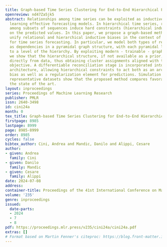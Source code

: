 ```yaml
---
title: Graph-based Time Series Clustering for End-to-End Hierarchical Forecasting
openreview: nd47Za5jk5
abstract: Relationships among time series can be exploited as inductive biases in
  learning effective forecasting models. In hierarchical time series, relationships
  among subsets of sequences induce hard constraints (hierarchical inductive biases)
  on the predicted values. In this paper, we propose a graph-based methodology to
  unify relational and hierarchical inductive biases in the context of deep learning
  for time series forecasting. In particular, we model both types of relationships
  as dependencies in a pyramidal graph structure, with each pyramidal layer corresponding
  to a level of the hierarchy. By exploiting modern - trainable - graph pooling operators
  we show that the hierarchical structure, if not available as a prior, can be learned
  directly from data, thus obtaining cluster assignments aligned with the forecasting
  objective. A differentiable reconciliation stage is incorporated into the processing
  architecture, allowing hierarchical constraints to act both as an architectural
  bias as well as a regularization element for predictions. Simulation results on
  representative datasets show that the proposed method compares favorably against
  the state of the art.
layout: inproceedings
series: Proceedings of Machine Learning Research
publisher: PMLR
issn: 2640-3498
id: cini24a
month: 0
tex_title: Graph-based Time Series Clustering for End-to-End Hierarchical Forecasting
firstpage: 8985
lastpage: 8999
page: 8985-8999
order: 8985
cycles: false
bibtex_author: Cini, Andrea and Mandic, Danilo and Alippi, Cesare
author:
- given: Andrea
  family: Cini
- given: Danilo
  family: Mandic
- given: Cesare
  family: Alippi
date: 2024-07-08
address:
container-title: Proceedings of the 41st International Conference on Machine Learning
volume: '235'
genre: inproceedings
issued:
  date-parts:
  - 2024
  - 7
  - 8
pdf: https://proceedings.mlr.press/v235/cini24a/cini24a.pdf
extras: []
# Format based on Martin Fenner's citeproc: https://blog.front-matter.io/posts/citeproc-yaml-for-bibliographies/
---
```

